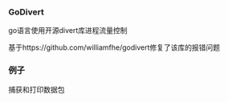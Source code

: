 ### GoDivert
go语言使用开源divert库进程流量控制

基于https://github.com/williamfhe/godivert修复了该库的报错问题

### 例子
捕获和打印数据包

